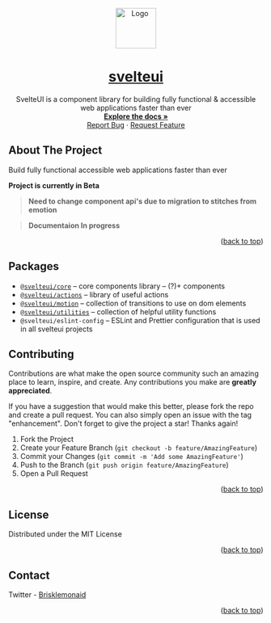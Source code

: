 <div id="top"></div>

<br />
<div align="center">
   <img src="gallery/Logo.png" alt="Logo" width="80" height="80">
  <a href="https://github.com/Brisklemonade/svelteui">
    <h1 align="center">svelteui</h1>
  </a>

  <p align="center">
   SvelteUI is a component library for building fully functional & accessible web applications faster than ever
    <br />
    <a href="https://svelteui-docs.vercel.app/"><strong>Explore the docs »</strong></a>
    <br />
    <a href="https://github.com/Brisklemonade/svelteui/issues">Report Bug</a>
    ·
    <a href="https://github.com/Brisklemonade/svelteui/issues">Request Feature</a>
  </p>
</div>

## About The Project

Build fully functional accessible web applications faster than ever

**Project is currently in Beta**

> **Need to change component api's due to migration to stitches from emotion**

> **Documentaion In progress**

<p align="right">(<a href="#top">back to top</a>)</p>

## Packages

- [`@svelteui/core`](https//:example.com) – core components library – (?)+ components
- [`@svelteui/actions`](https//:example.com) – library of useful actions
- [`@svelteui/motion`](https//:example.com) – collection of transitions to use on dom elements
- [`@svelteui/utilities`](https//:example.com) – collection of helpful utility functions
- `@svelteui/eslint-config` – ESLint and Prettier configuration that is used in all svelteui projects

## Contributing

Contributions are what make the open source community such an amazing place to learn, inspire, and create. Any contributions you make are **greatly appreciated**.

If you have a suggestion that would make this better, please fork the repo and create a pull request. You can also simply open an issue with the tag "enhancement".
Don't forget to give the project a star! Thanks again!

1. Fork the Project
2. Create your Feature Branch (`git checkout -b feature/AmazingFeature`)
3. Commit your Changes (`git commit -m 'Add some AmazingFeature'`)
4. Push to the Branch (`git push origin feature/AmazingFeature`)
5. Open a Pull Request

<p align="right">(<a href="#top">back to top</a>)</p>

## License

Distributed under the MIT License

<p align="right">(<a href="#top">back to top</a>)</p>

## Contact

Twitter - [Brisklemonaid](https://twitter.com/brisklemonaid)

<p align="right">(<a href="#top">back to top</a>)</p>
